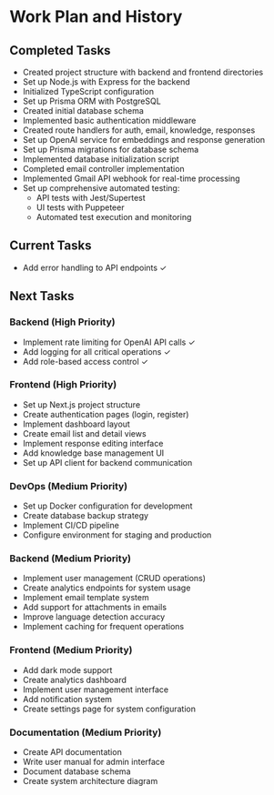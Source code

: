 # Work Plan and History

## Completed Tasks
- Created project structure with backend and frontend directories
- Set up Node.js with Express for the backend
- Initialized TypeScript configuration
- Set up Prisma ORM with PostgreSQL
- Created initial database schema
- Implemented basic authentication middleware
- Created route handlers for auth, email, knowledge, responses
- Set up OpenAI service for embeddings and response generation
- Set up Prisma migrations for database schema
- Implemented database initialization script
- Completed email controller implementation
- Implemented Gmail API webhook for real-time processing
- Set up comprehensive automated testing:
  - API tests with Jest/Supertest
  - UI tests with Puppeteer
  - Automated test execution and monitoring

## Current Tasks
- Add error handling to API endpoints ✓

## Next Tasks

### Backend (High Priority)
- Implement rate limiting for OpenAI API calls ✓
- Add logging for all critical operations ✓
- Add role-based access control ✓

### Frontend (High Priority)
- Set up Next.js project structure
- Create authentication pages (login, register)
- Implement dashboard layout
- Create email list and detail views
- Implement response editing interface
- Add knowledge base management UI
- Set up API client for backend communication

### DevOps (Medium Priority)
- Set up Docker configuration for development
- Create database backup strategy
- Implement CI/CD pipeline
- Configure environment for staging and production

### Backend (Medium Priority)
- Implement user management (CRUD operations)
- Create analytics endpoints for system usage
- Implement email template system
- Add support for attachments in emails
- Improve language detection accuracy
- Implement caching for frequent operations

### Frontend (Medium Priority)
- Add dark mode support
- Create analytics dashboard
- Implement user management interface
- Add notification system
- Create settings page for system configuration

### Documentation (Medium Priority)
- Create API documentation
- Write user manual for admin interface
- Document database schema
- Create system architecture diagram
